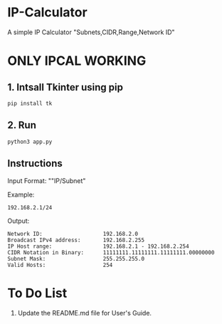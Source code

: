 # IP-Calculator
A simple IP Calculator "Subnets,CIDR,Range,Network ID"

ONLY IPCAL WORKING
============
## 1. Intsall Tkinter using pip
```
pip install tk
```
## 2. Run
```
python3 app.py
```
## Instructions
Input Format: ""IP/Subnet"

Example:
```
192.168.2.1/24
```

Output:
```
Network ID:                   192.168.2.0 
Broadcast IPv4 address:       192.168.2.255
IP Host range:                192.168.2.1 - 192.168.2.254 
CIDR Notation in Binary:      11111111.11111111.11111111.00000000
Subnet Mask:                  255.255.255.0
Valid Hosts:                  254
```

# To Do List
1. Update the README.md file for User's Guide.
